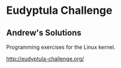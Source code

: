 # Eudyptula Challenge
## Andrew's Solutions

Programming exercises for the Linux kernel.

http://eudyptula-challenge.org/

